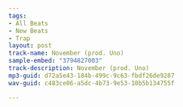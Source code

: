 ```yaml
---
tags:
- All Beats
- New Beats
- Trap
layout: post
track-name: November (prod. Uno)
sample-embed: "3794827003"
track-description: November (prod. Uno)
mp3-guid: d72a5e43-184b-499c-9c63-fbdf26de9287
wav-guid: c483ce06-a5dc-4b73-9e53-10b5b134755f

---
```

